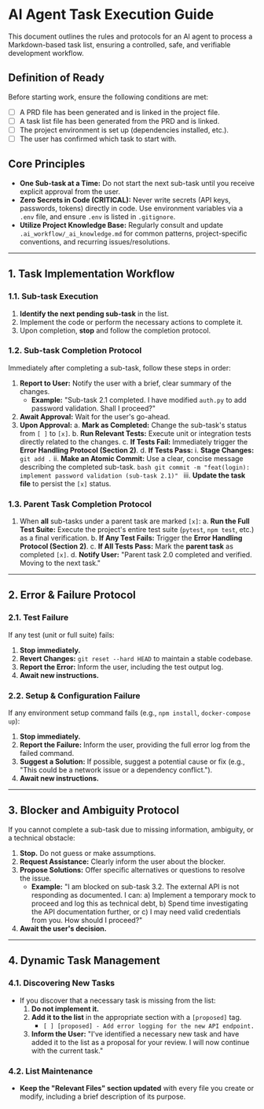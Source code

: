 # AI Agent Task Execution Guide

This document outlines the rules and protocols for an AI agent to process a Markdown-based task list, ensuring a controlled, safe, and verifiable development workflow.

## Definition of Ready
Before starting work, ensure the following conditions are met:
- [ ] A PRD file has been generated and is linked in the project file.
- [ ] A task list file has been generated from the PRD and is linked.
- [ ] The project environment is set up (dependencies installed, etc.).
- [ ] The user has confirmed which task to start with.

## Core Principles
- **One Sub-task at a Time:** Do not start the next sub-task until you receive explicit approval from the user.
- **Zero Secrets in Code (CRITICAL):** Never write secrets (API keys, passwords, tokens) directly in code. Use environment variables via a `.env` file, and ensure `.env` is listed in `.gitignore`.
- **Utilize Project Knowledge Base:** Regularly consult and update `.ai_workflow/_ai_knowledge.md` for common patterns, project-specific conventions, and recurring issues/resolutions.

---

## 1. Task Implementation Workflow

### 1.1. Sub-task Execution
1.  **Identify the next pending sub-task** in the list.
2.  Implement the code or perform the necessary actions to complete it.
3.  Upon completion, **stop** and follow the completion protocol.

### 1.2. Sub-task Completion Protocol
Immediately after completing a sub-task, follow these steps in order:

1.  **Report to User:** Notify the user with a brief, clear summary of the changes.
    - **Example:** "Sub-task 2.1 completed. I have modified `auth.py` to add password validation. Shall I proceed?"
2.  **Await Approval:** Wait for the user's go-ahead.
3.  **Upon Approval:**
    a. **Mark as Completed:** Change the sub-task's status from `[ ]` to `[x]`.
    b. **Run Relevant Tests:** Execute unit or integration tests directly related to the changes.
    c. **If Tests Fail:** Immediately trigger the **Error Handling Protocol (Section 2)**.
    d. **If Tests Pass:**
        i.  **Stage Changes:** `git add .`
        ii. **Make an Atomic Commit:** Use a clear, concise message describing the completed sub-task.
            ```bash
            git commit -m "feat(login): implement password validation (sub-task 2.1)"
            ```
        iii. **Update the task file** to persist the `[x]` status.

### 1.3. Parent Task Completion Protocol
1.  When **all** sub-tasks under a parent task are marked `[x]`:
    a. **Run the Full Test Suite:** Execute the project's entire test suite (`pytest`, `npm test`, etc.) as a final verification.
    b. **If Any Test Fails:** Trigger the **Error Handling Protocol (Section 2)**.
    c. **If All Tests Pass:** Mark the **parent task** as completed `[x]`.
    d. **Notify User:** "Parent task 2.0 completed and verified. Moving to the next task."

---

## 2. Error & Failure Protocol

### 2.1. Test Failure
If any test (unit or full suite) fails:
1.  **Stop immediately.**
2.  **Revert Changes:** `git reset --hard HEAD` to maintain a stable codebase.
3.  **Report the Error:** Inform the user, including the test output log.
4.  **Await new instructions.**

### 2.2. Setup & Configuration Failure
If any environment setup command fails (e.g., `npm install`, `docker-compose up`):
1.  **Stop immediately.**
2.  **Report the Failure:** Inform the user, providing the full error log from the failed command.
3.  **Suggest a Solution:** If possible, suggest a potential cause or fix (e.g., "This could be a network issue or a dependency conflict.").
4.  **Await new instructions.**

---

## 3. Blocker and Ambiguity Protocol
If you cannot complete a sub-task due to missing information, ambiguity, or a technical obstacle:

1.  **Stop.** Do not guess or make assumptions.
2.  **Request Assistance:** Clearly inform the user about the blocker.
3.  **Propose Solutions:** Offer specific alternatives or questions to resolve the issue.
    - **Example:** "I am blocked on sub-task 3.2. The external API is not responding as documented. I can: a) Implement a temporary mock to proceed and log this as technical debt, b) Spend time investigating the API documentation further, or c) I may need valid credentials from you. How should I proceed?"
4.  **Await the user's decision.**

---

## 4. Dynamic Task Management

### 4.1. Discovering New Tasks
- If you discover that a necessary task is missing from the list:
  1. **Do not implement it.**
  2. **Add it to the list** in the appropriate section with a `[proposed]` tag.
     - `[ ] [proposed] - Add error logging for the new API endpoint.`
  3. **Inform the User:** "I've identified a necessary new task and have added it to the list as a proposal for your review. I will now continue with the current task."

### 4.2. List Maintenance
- **Keep the "Relevant Files" section updated** with every file you create or modify, including a brief description of its purpose.

